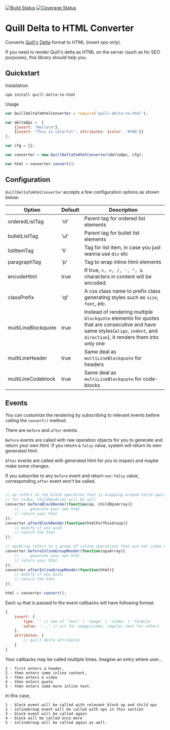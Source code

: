 [![Build Status](https://travis-ci.org/nozer/quill-delta-to-html.svg?branch=master)](https://travis-ci.org/nozer/quill-delta-to-html) 
[![Coverage Status](https://coveralls.io/repos/github/nozer/quill-delta-to-html/badge.svg?branch=master)](https://coveralls.io/github/nozer/quill-delta-to-html?branch=master)


# Quill Delta to HTML Converter #
Converts [Quill's](https://quilljs.com) [Delta](https://quilljs.com/docs/delta/) format to HTML (insert ops only).

If you need to render Quill's delta as HTML on the server (such as for SEO purposes), this library should help you. 

## Quickstart ## 

Installation
```
npm install quill-delta-to-html
```

Usage
```javascript
var QuillDeltaToHtmlConverter = require('quill-delta-to-html');

var deltaOps =  [
    {insert: "Hello\n"},
    {insert: "This is colorful", attributes: {color: '#f00'}}
];

var cfg = {};

var converter = new QuillDeltaToHtmlConverter(deltaOps, cfg);

var html = converter.convert(); 
```

## Configuration ## 

`QuillDeltaToHtmlConverter` accepts a few configuration options as shown below:

|Option | Default | Description 
|---|---|---|
|orderedListTag| 'ol' | Parent tag for ordered list elements |
|bulletListTag| 'ul' | Parent tag for bullet list elements|
|listItemTag| 'li' | Tag for list item, in case you just wanna use `div` etc|
|paragraphTag| 'p' | Tag to wrap inline html elements|
|encodeHtml| true | If true, `<, >, /, ', ", &` characters in content will be encoded.|
|classPrefix| 'ql' | A css class name to prefix class generating styles such as `size`, `font`, etc. |
|multiLineBlockquote| true | Instead of rendering multiple `blockquote` elements for quotes that are consecutive and have same styles(`align`, `indent`, and `direction`), it renders them into only one|
|multiLineHeader| true | Same deal as `multiLineBlockquote` for headers|
|multiLineCodeblock| true | Same deal as `multiLineBlockquote` for code-blocks|

## Events ##

You can customize the rendering by subscribing to relevant events before calling the `convert()` method. 

There are `before` and `after` events. 

`Before` events are called with raw operation objects for you to generate and return your own html. If you return a `falsy` value, system will return its own generated html. 

`After` events are called with generated html for you to inspect and maybe make some changes.

If you subscribe to any `before` event and return `non-falsy` value, corresponding `after` event won't be called. 

```javascript

// op refers to the block operation that is wrapping around child operations
// for video, childOpsArray will be null
converter.beforeBlockRender(function(op, childOpsArray){
    // ... generate your own html 
    // return your html
});
converter.afterBlockRender(function(htmlForThisGroup){
    // modify if you wish
    // return the html
});

// opsArray refers to a group of inline operations that are not video or not in a block. 
converter.beforeInlineGroupRender(function(opsArray){
    // ... generate your own html 
    // return your html
});
converter.afterInlineGroupRender(function(html){
    // modify if you wish
    // return the html
});

html = converter.convert();

```

Each `op` that is passed to the event callbacks will have following format: 

```javascript
{
    insert: {
        type: '' // one of 'text' | 'image' | 'video' | 'formula' 
        value: '...' // url for image/video, regular text for others 
    },
    attributes: {
        // quill delta attributes
    }
}
```

Your callbacks may be called multiple times. Imagine an entry where user...

    1 - first enters a header, 
    2 - then enters some inline content,
    3 - then enters a video
    4 - then enters quote 
    5 - then enters some more inline text. 

In this case, 

    1 - block event will be called with relevant block op and child ops
    2 - inlineGroup event will be called with ops in this section
    3 - block event will be called again 
    4 - block will be called once more
    5 - inlineGroup will be called again as well. 




